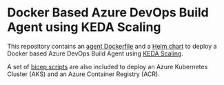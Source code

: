 # Docker Based Azure DevOps Build Agent using KEDA Scaling

This repository contains an [agent Dockerfile](./src/azdo_build_agent/) and a [Helm chart](./helm/azdo-build-agent/) to deploy a Docker based Azure DevOps Build Agent using [KEDA Scaling](https://keda.sh/docs/2.8/scalers/azure-pipelines/).

A set of [bicep scripts](./infrastructure/core/) are also included to deploy an Azure Kubernetes Cluster (AKS) and an Azure Container Registry (ACR).